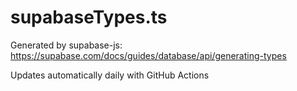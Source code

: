 # supabaseTypes.ts

 Generated by supabase-js: <https://supabase.com/docs/guides/database/api/generating-types>

 Updates automatically daily with GitHub Actions
